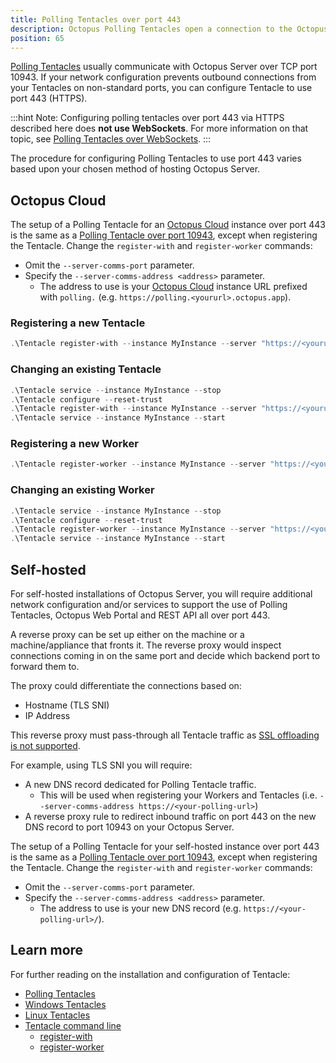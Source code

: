 ```yaml
---
title: Polling Tentacles over port 443
description: Octopus Polling Tentacles open a connection to the Octopus Server over port 443 to ask the Server if there is any work to do.
position: 65
---
```


[Polling Tentacles](/docs/infrastructure/deployment-targets/tentacle/tentacle-communication.md#polling-tentacles) usually communicate with Octopus Server over TCP port 10943. If your network configuration prevents outbound connections from your Tentacles on non-standard ports, you can configure Tentacle to use port 443 (HTTPS).

:::hint
Note: Configuring polling tentacles over port 443 via HTTPS described here does **not use WebSockets**. For more information on that topic, see [Polling Tentacles over WebSockets](/docs/infrastructure/deployment-targets/tentacle/windows/polling-tentacles-web-sockets.md).
:::

The procedure for configuring Polling Tentacles to use port 443 varies based upon your chosen method of hosting Octopus Server.

## Octopus Cloud

The setup of a Polling Tentacle for an [Octopus Cloud](/docs/octopus-cloud/index.md) instance over port 443 is the same as a [Polling Tentacle over port 10943](/docs/infrastructure/deployment-targets/tentacle/tentacle-communication.md#polling-tentacles), except when registering the Tentacle. Change the `register-with` and `register-worker` commands:

 - Omit the `--server-comms-port` parameter.
 - Specify the `--server-comms-address <address>` parameter.
   - The address to use is your [Octopus Cloud](/docs/octopus-cloud/index.md) instance URL prefixed with `polling.` (e.g. `https://polling.<yoururl>.octopus.app`).

### Registering a new Tentacle

```powershell
.\Tentacle register-with --instance MyInstance --server "https://<yoururl>.octopus.app" --server-comms-address "https://polling.<yoururl>.octopus.app" --comms-style TentacleActive --apiKey "API-YOURKEY" --environment "Test" --role "Web"
```

### Changing an existing Tentacle

```powershell
.\Tentacle service --instance MyInstance --stop
.\Tentacle configure --reset-trust
.\Tentacle register-with --instance MyInstance --server "https://<yoururl>.octopus.app" --server-comms-address "https://polling.<yoururl>.octopus.app" --comms-style TentacleActive --apiKey "API-YOURKEY" --environment "Test" --role "Web"
.\Tentacle service --instance MyInstance --start
```

### Registering a new Worker
```powershell
.\Tentacle register-worker --instance MyInstance --server "https://<yoururl>.octopus.app" --server-comms-address "https://polling.<yoururl>.octopus.app" --comms-style TentacleActive --apiKey "API-YOURKEY" --workerpool MyWorkerPool
```

### Changing an existing Worker
```powershell
.\Tentacle service --instance MyInstance --stop
.\Tentacle configure --reset-trust
.\Tentacle register-worker --instance MyInstance --server "https://<yoururl>.octopus.app" --server-comms-address "https://polling.<yoururl>.octopus.app" --comms-style TentacleActive --apiKey "API-YOURKEY" --workerpool MyWorkerPool
.\Tentacle service --instance MyInstance --start
```

## Self-hosted

For self-hosted installations of Octopus Server, you will require additional network configuration and/or services to support the use of Polling Tentacles, Octopus Web Portal and REST API all over port 443. 

A reverse proxy can be set up either on the machine or a machine/appliance that fronts it. The reverse proxy would inspect connections coming in on the same port and decide which backend port to forward them to.

The proxy could differentiate the connections based on:
- Hostname (TLS SNI)
- IP Address

This reverse proxy must pass-through all Tentacle traffic as [SSL offloading is not supported](/docs/infrastructure/deployment-targets/tentacle/tentacle-communication.md#ssl-offloading-is-not-supported).

For example, using TLS SNI you will require:
- A new DNS record dedicated for Polling Tentacle traffic. 
  - This will be used when registering your Workers and Tentacles (i.e. `--server-comms-address https://<your-polling-url>`) 
- A reverse proxy rule to redirect inbound traffic on port 443 on the new DNS record to port 10943 on your Octopus Server.

The setup of a Polling Tentacle for your self-hosted instance over port 443 is the same as a [Polling Tentacle over port 10943](/docs/infrastructure/deployment-targets/tentacle/tentacle-communication.md#polling-tentacles), except when registering the Tentacle. Change the `register-with` and `register-worker` commands:
 - Omit the `--server-comms-port` parameter.
 - Specify the `--server-comms-address <address>` parameter.
   - The address to use is your new DNS record (e.g. `https://<your-polling-url>/`).

## Learn more

For further reading on the installation and configuration of Tentacle:

- [Polling Tentacles](/docs/infrastructure/deployment-targets/tentacle/tentacle-communication.md#polling-tentacles)
- [Windows Tentacles](/docs/infrastructure/deployment-targets/tentacle/windows/index.md)
- [Linux Tentacles](/docs/infrastructure/deployment-targets/tentacle/linux/index.md)
- [Tentacle command line](/docs/octopus-rest-api/tentacle.exe-command-line/index.md)
  - [register-with](/docs/octopus-rest-api/tentacle.exe-command-line/register-with.md)
  - [register-worker](/docs/octopus-rest-api/tentacle.exe-command-line/register-worker.md)